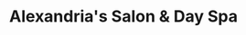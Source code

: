 ---
title: "Alexandria's Salon & Day Spa"
url: /frackville/alexandrias-salon-und-day-spa/
shop: Kosmetik
---